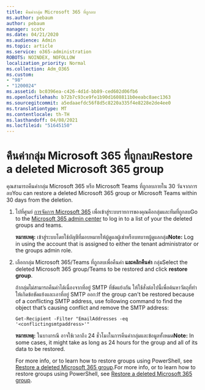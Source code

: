 ```yaml
---
title: คืนค่ากลุ่ม Microsoft 365 ที่ถูกลบ
ms.author: pebaum
author: pebaum
manager: scotv
ms.date: 04/21/2020
ms.audience: Admin
ms.topic: article
ms.service: o365-administration
ROBOTS: NOINDEX, NOFOLLOW
localization_priority: Normal
ms.collection: Adm_O365
ms.custom:
- "98"
- "1200024"
ms.assetid: bc0396ea-c426-4d1d-bb89-ced602d06fb6
ms.openlocfilehash: b72b7c93ce9fe1b90d1608811b0eeabc8aec1363
ms.sourcegitcommit: a5edaaefdc56f8d5c8220a335f4e8228e2de4ee0
ms.translationtype: MT
ms.contentlocale: th-TH
ms.lasthandoff: 04/08/2021
ms.locfileid: "51645150"
---
```

# <a name="restore-a-deleted-microsoft-365-group"></a><span data-ttu-id="05066-102">คืนค่ากลุ่ม Microsoft 365 ที่ถูกลบ</span><span class="sxs-lookup"><span data-stu-id="05066-102">Restore a deleted Microsoft 365 group</span></span>

<span data-ttu-id="05066-103">คุณสามารถคืนค่ากลุ่ม Microsoft 365 หรือ Microsoft Teams ที่ถูกลบภายใน 30 วันจากการลบ</span><span class="sxs-lookup"><span data-stu-id="05066-103">You can restore a deleted Microsoft 365 group or Microsoft Teams within 30 days from the deletion.</span></span>

1. <span data-ttu-id="05066-104">ไปที่ศูนย์ [การจัดการ Microsoft 365](https://aka.ms/RestoreDeletedGroup) เพื่อเข้าสู่ระบบรายการของคุณคือกลุ่มและทีมที่ถูกลบ</span><span class="sxs-lookup"><span data-stu-id="05066-104">Go to the [Microsoft 365 admin center](https://aka.ms/RestoreDeletedGroup) to log in to a list of your the deleted groups and teams.</span></span>

    <span data-ttu-id="05066-105">**หมายเหตุ:** เข้าสู่ระบบโดยใช้บัญชีที่มอบหมายให้ผู้ดูแลผู้เช่าหรือบทบาทผู้ดูแลกลุ่ม</span><span class="sxs-lookup"><span data-stu-id="05066-105">**Note:** Log in using the account that is assigned to either the tenant administrator or the groups admin role.</span></span>

1. <span data-ttu-id="05066-106">เลือกกลุ่ม Microsoft 365/Teams ที่ถูกลบเพื่อคืนค่า **และคลิกคืนค่า** กลุ่ม</span><span class="sxs-lookup"><span data-stu-id="05066-106">Select the deleted Microsoft 365 group/Teams to be restored and click **restore group**.</span></span>

    <span data-ttu-id="05066-107">ถ้ากลุ่มไม่สามารถคืนค่าได้เนื่องจากที่อยู่ SMTP ที่ขัดแย้งกัน ให้ใช้สั่งต่อไปนี้เพื่อค้นหาวัตถุที่ทําให้เกิดข้อขัดแย้งและเอาที่อยู่ SMTP ออก:</span><span class="sxs-lookup"><span data-stu-id="05066-107">If the group can't be restored because of a conflicting SMTP address, use following command to find the object that’s causing conflict and remove the SMTP address:</span></span>

    `Get-Recipient -Filter "EmailAddresses -eq '<conflictingsmtpaddress>'"`

    <span data-ttu-id="05066-108">**หมายเหตุ:** ในบางกรณี อาจใช้เวลาถึง 24 ชั่วโมงในการคืนค่ากลุ่มและข้อมูลทั้งหมด</span><span class="sxs-lookup"><span data-stu-id="05066-108">**Note:** In some cases, it might take as long as 24 hours for the group and all of its data to be restored.</span></span>

    <span data-ttu-id="05066-109">For more info, or to learn how to restore groups using PowerShell, see [Restore a deleted Microsoft 365 group](https://go.microsoft.com/fwlink/?linkid=867802).</span><span class="sxs-lookup"><span data-stu-id="05066-109">For more info, or to learn how to restore groups using PowerShell, see [Restore a deleted Microsoft 365 group](https://go.microsoft.com/fwlink/?linkid=867802).</span></span>